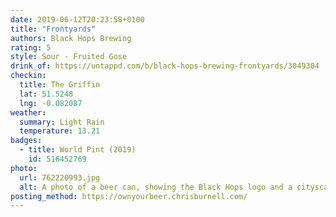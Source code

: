 ```yaml
---
date: 2019-06-12T20:23:58+0100
title: "Frontyards"
authors: Black Hops Brewing
rating: 5
style: Sour - Fruited Gose
drink_of: https://untappd.com/b/black-hops-brewing-frontyards/3049304
checkin:
  title: The Griffin
  lat: 51.5248
  lng: -0.082087
weather:
  summary: Light Rain
  temperature: 13.21
badges:
  - title: World Pint (2019)
    id: 516452769
photo:
  url: 762220993.jpg
  alt: A photo of a beer can, showing the Black Hops logo and a cityscape painting in the background
posting_method: https://ownyourbeer.chrisburnell.com/
---
```

